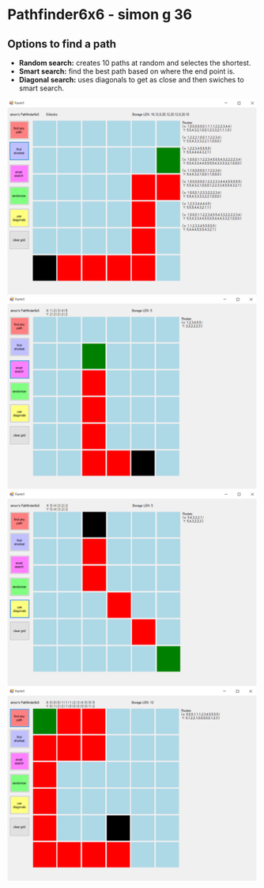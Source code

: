 # Pathfinder6x6 - simon g 36


## Options to find a path
- <b>Random search:</b> creates 10 paths at random and selectes the shortest.
- <b>Smart search:</b> find the best path based on where the end point is.
- <b>Diagonal search:</b> uses diagonals to get as close and then swiches to smart search.

![Pathfinder6x6](https://github.com/SimonGebremichael/Pathfinder6x6/blob/master/path2.PNG)<br>
![Pathfinder6x6](https://github.com/SimonGebremichael/Pathfinder6x6/blob/master/smart%20search.PNG)<br>
![Pathfinder6x6](https://github.com/SimonGebremichael/Pathfinder6x6/blob/master/disgonal.PNG)<br>
![Pathfinder6x6](https://github.com/SimonGebremichael/Pathfinder6x6/blob/master/path.PNG)<br>
